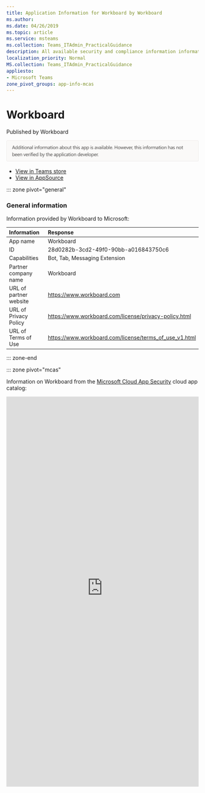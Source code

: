 ```yaml
---
title: Application Information for Workboard by Workboard
ms.author: 
ms.date: 04/26/2019
ms.topic: article
ms.service: msteams
ms.collection: Teams_ITAdmin_PracticalGuidance
description: All available security and compliance information information for Workboard, its data handling policies, its Microsoft Cloud App Security app catalog information, and security/compliance information in the CSA STAR registry.
localization_priority: Normal
MS.collection: Teams_ITAdmin_PracticalGuidance
appliesto:
- Microsoft Teams
zone_pivot_groups: app-info-mcas
---
```

# Workboard

Published by Workboard

![Non-attested image](./images/unattested.png)

* <a href="https://teams.microsoft.com/l/app/28d0282b-3cd2-49f0-90bb-a016843750c6" target="_blank">View in Teams store</a>
* <a href="https://appsource.microsoft.com/en-us/product/office/WA104381599" target="_blank">View in AppSource</a>

::: zone pivot="general"

### General information

Information provided by Workboard to Microsoft:

| **Information** | **Response** |
|:----------------|:-------------|
| App name | Workboard |
| ID | 28d0282b-3cd2-49f0-90bb-a016843750c6 |
| Capabilities | Bot, Tab, Messaging Extension |
| Partner company name | Workboard |
| URL of partner website | <https://www.workboard.com> |
| URL of Privacy Policy | <https://www.workboard.com/license/privacy-policy.html> |
| URL of Terms of Use | <https://www.workboard.com/license/terms_of_use_v1.html> |

::: zone-end


::: zone pivot="mcas"

Information on Workboard from the [Microsoft Cloud App Security](https://www.microsoft.com/en-us/enterprise-mobility-security/cloud-app-security) cloud app catalog:

<iframe height='1020' title='Microsoft Cloud App Security Information' src='https://3ca685143b5b46b4b0e5266dadf2e97c.codepen.website/#/dashboard/29004' frameborder='no'  style='width: 100%;'>

<a href="https://3ca685143b5b46b4b0e5266dadf2e97c.codepen.website/#/dashboard/29004" target="_blank">View in a new tab</a>

::: zone-end

